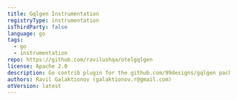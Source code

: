 ```yaml
---
title: Gqlgen Instrumentation
registryType: instrumentation
isThirdParty: false
language: go
tags: 
  - go
  - instrumentation
repo: https://github.com/ravilushqa/otelgqlgen
license: Apache 2.0
description: Go contrib plugin for the github.com/99designs/gqlgen package.
authors: Ravil Galaktionov (galaktionov.r@gmail.com)
otVersion: latest
---
```

